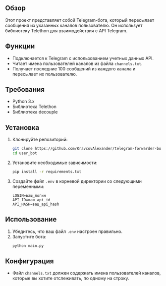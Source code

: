 

## Обзор
Этот проект представляет собой Telegram-бота, который пересылает сообщения из указанных каналов пользователю. Он использует библиотеку Telethon для взаимодействия с API Telegram.

## Функции
- Подключается к Telegram с использованием учетных данных API.
- Читает имена пользователей каналов из файла `channels.txt`.
- Получает последние 100 сообщений из каждого канала и пересылает их пользователю.

## Требования
- Python 3.x
- Библиотека Telethon
- Библиотека decouple

## Установка
1. Клонируйте репозиторий:
   ```bash
   git clone https://github.com/KravcovAlexander/telegram-forwarder-bot
   cd user_bot
   ```
2. Установите необходимые зависимости:
   ```bash
   pip install -r requirements.txt
   ```
3. Создайте файл `.env` в корневой директории со следующими переменными:
   ```
   LOGIN=ваш_логин
   API_ID=ваш_api_id
   API_HASH=ваш_api_hash
   ```

## Использование
1. Убедитесь, что ваш файл `.env` настроен правильно.
2. Запустите бота:
   ```bash
   python main.py
   ```

## Конфигурация
- Файл `channels.txt` должен содержать имена пользователей каналов, которые вы хотите отслеживать, по одному на строку.


